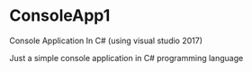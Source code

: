 # ConsoleApp1
Console Application In C# (using visual studio 2017)

Just a simple console application in C# programming language

